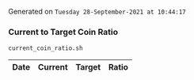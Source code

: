 Generated on `Tuesday 28-September-2021 at 10:44:17`

### Current to Target Coin Ratio
`current_coin_ratio.sh`

Date|Current|Target|Ratio
---|---|---|---
